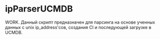 # ipParserUCMDB
WORK. Данный скрипт предназначен для парсинга на основе ученных данных с unix ip_address'сов, создания CI и последующей загрузке в UCMDB.
